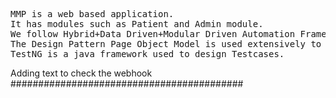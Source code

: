 <pre>MMP is a web based application.
It has modules such as Patient and Admin module.
We follow Hybrid+Data Driven+Modular Driven Automation Framework.
The Design Pattern Page Object Model is used extensively to maintain the actions performed in each page.
TestNG is a java framework used to design Testcases.</pre>
Adding text to check the webhook
##########################################
